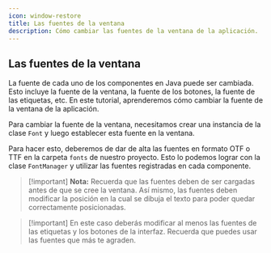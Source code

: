 ```yaml
---
icon: window-restore
title: Las fuentes de la ventana
description: Cómo cambiar las fuentes de la ventana de la aplicación.
---
```


## Las fuentes de la ventana

La fuente de cada uno de los componentes en Java puede ser cambiada. Esto incluye la fuente de la ventana, la fuente de
los botones, la fuente de las etiquetas, etc. En este tutorial, aprenderemos cómo cambiar la fuente de la ventana de la
aplicación.

Para cambiar la fuente de la ventana, necesitamos crear una instancia de la clase `Font` y luego establecer esta fuente
en la ventana.

Para hacer esto, deberemos de dar de alta las fuentes en formato OTF o TTF en la carpeta `fonts` de nuestro proyecto.
Esto lo podemos lograr con la clase `FontManager` y utilizar las fuentes registradas en cada componente.

> [!important] **Nota:** Recuerda que las fuentes deben de ser cargadas antes de que se cree la ventana. Así mismo, las
> fuentes deben modificar la posición en la cual se dibuja el texto para poder quedar correctamente posicionadas.

> [!important] En este caso deberás modificar al menos las fuentes de las etiquetas y los botones de la interfaz.
> Recuerda que puedes usar las fuentes que más te agraden.
